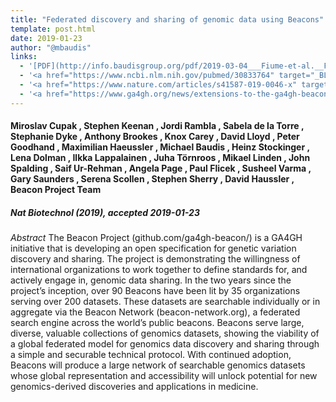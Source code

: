```yaml
---
title: "Federated discovery and sharing of genomic data using Beacons"
template: post.html 
date: 2019-01-23
author: "@mbaudis"
links:
  - '[PDF](http://info.baudisgroup.org/pdf/2019-03-04___Fiume-et-al.__Federated-discovery-and-sharing-of-genomic-data-using-Beacons__NatBiotech.pdf)'
  - '<a href="https://www.ncbi.nlm.nih.gov/pubmed/30833764" target="_BLANK">[PubMed]</a>'
  - '<a href="https://www.nature.com/articles/s41587-019-0046-x" target="_BLANK">[Nature Biotechnology]</a>'
  - '<a href="https://www.ga4gh.org/news/extensions-to-the-ga4gh-beacon-api-will-enable-a-more-powerful-community-resource/" target="_BLANK">[GA4GH Press Release]</a>'
---
```


#### Miroslav Cupak , Stephen Keenan , Jordi Rambla , Sabela de la Torre , Stephanie Dyke , Anthony Brookes , Knox Carey , David Lloyd , Peter Goodhand , Maximilian Haeussler , Michael Baudis , Heinz Stockinger , Lena Dolman , Ilkka Lappalainen , Juha Törnroos , Mikael Linden , John Spalding , Saif Ur-Rehman , Angela Page , Paul Flicek , Susheel Varma , Gary Saunders , Serena Scollen , Stephen Sherry , David Haussler , Beacon Project Team
##### Nat Biotechnol (2019), accepted 2019-01-23

*Abstract* The Beacon Project (github.com/ga4gh-beacon/) is a GA4GH initiative that is developing an open specification for genetic variation discovery and sharing. The project is demonstrating the willingness of international organizations to work together to define standards for, and actively engage in, genomic data sharing. In the two years since the project’s inception, over 90 Beacons have been lit by 35 organizations serving over 200 datasets.<!--more--> These datasets are searchable individually or in aggregate via the Beacon Network (beacon-network.org), a federated search engine across the world’s public beacons. Beacons serve large, diverse, valuable collections of genomics datasets, showing the viability of a global federated model for genomics data discovery and sharing through a simple and securable technical protocol. With continued adoption, Beacons will produce a large network of searchable genomics datasets whose global representation and accessibility will unlock potential for new genomics-derived discoveries and applications in medicine.